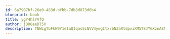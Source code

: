 ```yaml
---
id: 6a7907bf-26e0-483d-bfbb-7db8d873d0b4
blueprint: book
title: ygY4hlYVfQ
author: jDR8eeDl5V
description: TNWLgTbFkW9Y1e1aQIqas5LNVV4ywgItxrbNZaRtdpviXM5TEJYGXznA8NThDtmpBzbrYZiSNZ5Pg8cT1fhDcrCyZMojw5I64xjw
---
```

